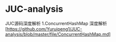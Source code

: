 # JUC-analysis
JUC源码深度解析
1.ConcurrentHashMap 深度解析[https://github.com/Yuruipeng1/JUC-analysis/blob/master/file/ConcurrentHashMap.md]
